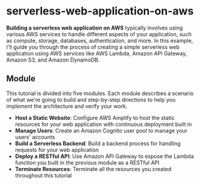 # serverless-web-application-on-aws
**Building a serverless web application on AWS** typically involves using various AWS services to handle different aspects of your application, such as compute, storage, databases, authentication, and more. In this example, I'll guide you through the process of creating a simple serverless web application using AWS services like AWS Lambda, Amazon API Gateway, Amazon S3, and Amazon DynamoDB.


## Module
This tutorial is divided into five modules. Each module describes a scenario of what we're going to build and step-by-step directions to help you implement the architecture and verify your work. 

- **Host a Static Website**: Configure AWS Amplify to host the static resources for your web application with continuous deployment built in
- **Manage Users**: Create an Amazon Cognito user pool to manage your users' accounts
- **Build a Serverless Backend**: Build a backend process for handling requests for your web application
- **Deploy a RESTful API**: Use Amazon API Gateway to expose the Lambda function you built in the previous module as a RESTful API
- **Terminate Resources**: Terminate all the resources you created throughout this tutorial
